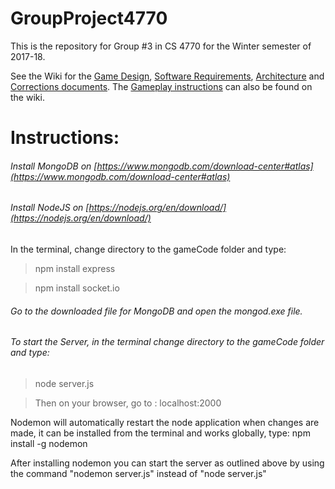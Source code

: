 # GroupProject4770

This is the repository for Group #3 in CS 4770 for the Winter semester of 2017-18.

See the Wiki for the [Game Design](https://github.com/markwindsorr/CS4770/wiki/Game-Design-Document), [Software Requirements](https://github.com/markwindsorr/CS4770/wiki/Software-Requirements-Document), [Architecture](https://github.com/markwindsorr/CS4770/wiki/Architecture-Document) and [Corrections documents](https://github.com/markwindsorr/CS4770/wiki/Documentation-Corrections). The [Gameplay instructions](https://github.com/markwindsorr/CS4770/wiki/Gameplay-Instructions) can also be found on the wiki.

# Instructions: 

###### Install MongoDB on [https://www.mongodb.com/download-center#atlas](https://www.mongodb.com/download-center#atlas)

###### Install NodeJS on [https://nodejs.org/en/download/](https://nodejs.org/en/download/)

In the terminal, change directory to the gameCode folder and type:

> npm install express

> npm install socket.io


###### Go to the downloaded file for MongoDB and open the mongod.exe file.

 ###### To start the Server, in the terminal change directory to the gameCode folder and type: 
 
 > node server.js
 
 > Then on your browser, go to : localhost:2000

Nodemon will automatically restart the node application when changes are made, it can be installed from the terminal and works globally, type: npm install -g nodemon

After installing nodemon you can start the server as outlined above by using the command "nodemon server.js" instead of "node server.js"
